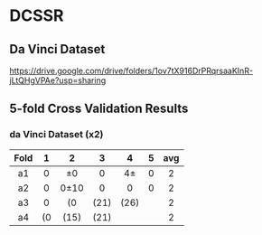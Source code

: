 # DCSSR



## Da Vinci Dataset

https://drive.google.com/drive/folders/1ov7tX916DrPRqrsaaKInR-jLtQHgVPAe?usp=sharing


## 5-fold Cross Validation Results

### da Vinci Dataset (x2)

|  Fold   | 1 | 2 | 3 | 4 | 5 | avg |
|:----------:|:----:|:----:|:----:|:----:|:----:|:----:|
|  a1  |0|±0|0|4±|0| 2|
|  a2  |0|  0±10  |  0  |  0   |  0  |2 |
| a3|  0   |  (0   |  (21)    |  (26)    |      |2 |
| a4 |  (0    |  (15)    |   (21)   |      |      |2 |
 
